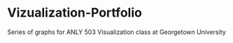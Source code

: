# Vizualization-Portfolio
Series of graphs for ANLY 503 Visualization class at Georgetown University
